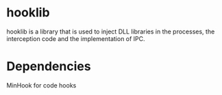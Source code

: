 # hooklib
hooklib is a library that is used to inject DLL libraries in the processes, the interception code and the implementation of IPC.

# Dependencies
MinHook for code hooks

